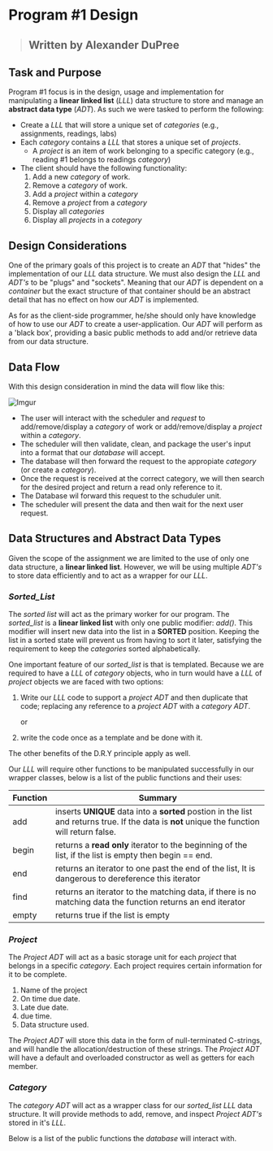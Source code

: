 # Program #1 Design
>## Written by Alexander DuPree

## Task and Purpose
Program #1 focus is in the design, usage and implementation for manipulating a **linear linked list** (_LLL_) data structure to store and manage an **abstract data type** (_ADT_). As such we were tasked to perform the following:

- Create a _LLL_ that will store a unique set of *categories* (e.g., assignments, readings, labs)
- Each *category* contains a _LLL_ that stores a unique set of *projects*.
    - A *project* is an item of work belonging to a specific category (e.g., reading #1 belongs to readings *category*)
- The client should have the following functionality:
    1. Add a new *category* of work.
    2. Remove a *category* of work.
    3. Add a *project* within a *category*
    4. Remove a *project* from a *category*
    5. Display all *categories*
    6. Display all *projects* in a *cotegory*

## Design Considerations

One of the primary goals of this project is to create an _ADT_ that "hides" the implementation of our _LLL_ data structure. We must also design the _LLL_ and _ADT's_ to be "plugs" and "sockets". Meaning that our _ADT_ is dependent on a *container* but the exact structure of that container should be an abstract detail that has no effect on how our _ADT_ is implemented. 

As for as the client-side programmer, he/she should only have knowledge of how to use our _ADT_ to create a user-application. Our _ADT_ will perform as a 'black box', providing a basic public methods to add and/or retrieve data from our data structure. 

## Data Flow

With this design consideration in mind the data will flow like this:

![Imgur](https://i.imgur.com/wnjF8o2.png)

- The user will interact with the scheduler and _request_ to add/remove/display a *category* of work or add/remove/display a *project* within a *category*. 
- The scheduler will then validate, clean, and package the user's input into a format that our *database* will accept. 
- The database will then forward the request to the appropiate *category* (or create a *category*). 
- Once the request is received at the correct category, we will then search for the desired project and return a read only reference to it. 
- The Database wil forward this request to the schuduler unit.
- The scheduler will present the data and then wait for the next user request.

## Data Structures and Abstract Data Types

Given the scope of the assignment we are limited to the use of only one data structure, a **linear linked list**. However, we will be using multiple _ADT's_ to store data efficiently and to act as a wrapper for our _LLL_.

### *Sorted_List*
The *sorted list* will act as the primary worker for our program. The *sorted_list* is a **linear linked list** with only one public modifier: *add()*. This modifier will insert new data into the list in a **SORTED** position. Keeping the list in a sorted state will prevent us from having to sort it later, satisfying the requirement to keep the *categories* sorted alphabetically. 

One important feature of our *sorted_list* is that is templated. Because we are required to have a _LLL_ of *category* objects, who in turn would have a _LLL_ of *project* objects we are faced with two options:
1. Write our _LLL_ code to support a *project* _ADT_ and then duplicate that code; replacing any reference to a *project* _ADT_ with a *category* _ADT_. 

    or

2. write the code once as a template and be done with it. 

The other benefits of the D.R.Y principle apply as well. 

Our _LLL_ will require other functions to be manipulated successfully in our wrapper classes, below is a list of the public functions and their uses:

| Function | Summary |
|----------|---------|
|add | inserts **UNIQUE** data into a **sorted** postion in the list and returns true. If the data is **not** unique the function will return false. 
|begin | returns a **read only** iterator to the beginning of the list, if the list is empty then begin == end.
|end | returns an iterator to one past the end of the list, It is dangerous to dereference this iterator
|find | returns an iterator to the matching data, if there is no matching data the function returns an end iterator
|empty | returns true if the list is empty

### *Project*
The *Project* _ADT_ will act as a basic storage unit for each *project* that belongs in a specific *category*. Each project requires certain information for it to be complete.

1. Name of the project
2. On time due date.
3. Late due date.
4. due time. 
5. Data structure used. 

The *Project* _ADT_ will store this data in the form of null-terminated C-strings, and will handle the allocation/destruction of these strings. The *Project* _ADT_ will have a default and overloaded constructor as well as getters for each member. 

### *Category*
The *category* _ADT_ will act as a wrapper class for our *sorted_list* _LLL_ data structure. It will provide methods to add, remove, and inspect *Project* _ADT's_ stored in it's _LLL_.

Below is a list of the public functions the *database* will interact with. 